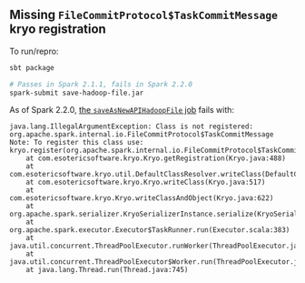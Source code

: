 ## Missing `FileCommitProtocol$TaskCommitMessage` kryo registration 

To run/repro:

```bash
sbt package

# Passes in Spark 2.1.1, fails in Spark 2.2.0
spark-submit save-hadoop-file.jar
```

As of Spark 2.2.0, [the `saveAsNewAPIHadoopFile` job](src/main/scala/com/foo/Main.scala#L26) fails with:

```
java.lang.IllegalArgumentException: Class is not registered: org.apache.spark.internal.io.FileCommitProtocol$TaskCommitMessage
Note: To register this class use: kryo.register(org.apache.spark.internal.io.FileCommitProtocol$TaskCommitMessage.class);
	at com.esotericsoftware.kryo.Kryo.getRegistration(Kryo.java:488)
	at com.esotericsoftware.kryo.util.DefaultClassResolver.writeClass(DefaultClassResolver.java:97)
	at com.esotericsoftware.kryo.Kryo.writeClass(Kryo.java:517)
	at com.esotericsoftware.kryo.Kryo.writeClassAndObject(Kryo.java:622)
	at org.apache.spark.serializer.KryoSerializerInstance.serialize(KryoSerializer.scala:315)
	at org.apache.spark.executor.Executor$TaskRunner.run(Executor.scala:383)
	at java.util.concurrent.ThreadPoolExecutor.runWorker(ThreadPoolExecutor.java:1142)
	at java.util.concurrent.ThreadPoolExecutor$Worker.run(ThreadPoolExecutor.java:617)
	at java.lang.Thread.run(Thread.java:745)
```
